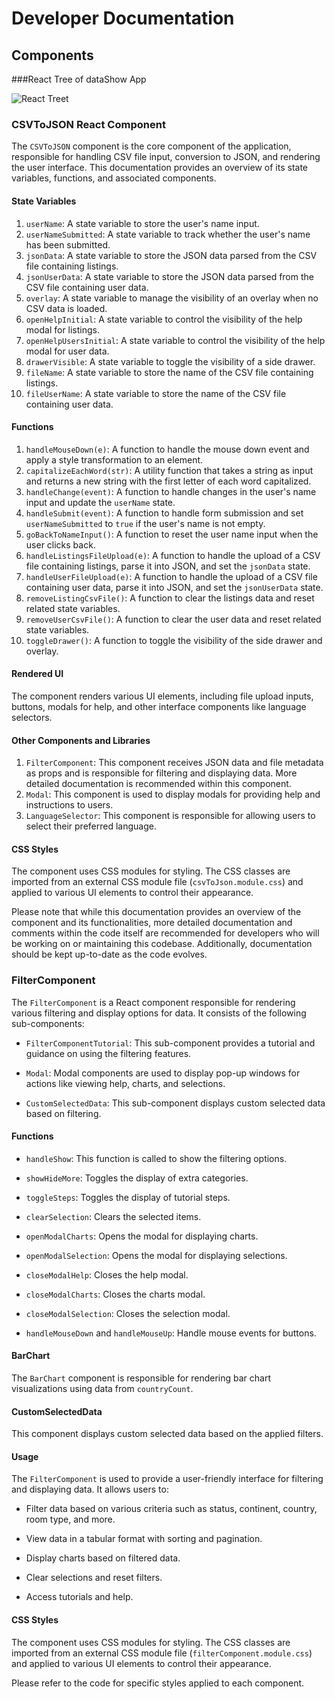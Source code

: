 # Developer Documentation
## Components

###React Tree of dataShow App

![React Treet]([image_url_or_path](https://github.com/luis2605/dataShow/blob/test_users/dataShow/src/assets/img/react_tree.png))

### CSVToJSON React Component
The `CSVToJSON` component is the core component of the application, responsible for handling CSV file input, conversion to JSON, and rendering the user interface. This documentation provides an overview of its state variables, functions, and associated components.

#### State Variables

1. `userName`: A state variable to store the user's name input.
2. `userNameSubmitted`: A state variable to track whether the user's name has been submitted.
3. `jsonData`: A state variable to store the JSON data parsed from the CSV file containing listings.
4. `jsonUserData`: A state variable to store the JSON data parsed from the CSV file containing user data.
5. `overlay`: A state variable to manage the visibility of an overlay when no CSV data is loaded.
6. `openHelpInitial`: A state variable to control the visibility of the help modal for listings.
7. `openHelpUsersInitial`: A state variable to control the visibility of the help modal for user data.
8. `drawerVisible`: A state variable to toggle the visibility of a side drawer.
9. `fileName`: A state variable to store the name of the CSV file containing listings.
10. `fileUserName`: A state variable to store the name of the CSV file containing user data.

#### Functions

1. `handleMouseDown(e)`: A function to handle the mouse down event and apply a style transformation to an element.
2. `capitalizeEachWord(str)`: A utility function that takes a string as input and returns a new string with the first letter of each word capitalized.
3. `handleChange(event)`: A function to handle changes in the user's name input and update the `userName` state.
4. `handleSubmit(event)`: A function to handle form submission and set `userNameSubmitted` to `true` if the user's name is not empty.
5. `goBackToNameInput()`: A function to reset the user name input when the user clicks back.
6. `handleListingsFileUpload(e)`: A function to handle the upload of a CSV file containing listings, parse it into JSON, and set the `jsonData` state.
7. `handleUserFileUpload(e)`: A function to handle the upload of a CSV file containing user data, parse it into JSON, and set the `jsonUserData` state.
8. `removeListingCsvFile()`: A function to clear the listings data and reset related state variables.
9. `removeUserCsvFile()`: A function to clear the user data and reset related state variables.
10. `toggleDrawer()`: A function to toggle the visibility of the side drawer and overlay.

#### Rendered UI

The component renders various UI elements, including file upload inputs, buttons, modals for help, and other interface components like language selectors.

#### Other Components and Libraries

1. `FilterComponent`: This component receives JSON data and file metadata as props and is responsible for filtering and displaying data. More detailed documentation is recommended within this component.
2. `Modal`: This component is used to display modals for providing help and instructions to users.
3. `LanguageSelector`: This component is responsible for allowing users to select their preferred language.

#### CSS Styles

The component uses CSS modules for styling. The CSS classes are imported from an external CSS module file (`csvToJson.module.css`) and applied to various UI elements to control their appearance.

Please note that while this documentation provides an overview of the component and its functionalities, more detailed documentation and comments within the code itself are recommended for developers who will be working on or maintaining this codebase. Additionally, documentation should be kept up-to-date as the code evolves.



### FilterComponent

The `FilterComponent` is a React component responsible for rendering various filtering and display options for data. It consists of the following sub-components:

- `FilterComponentTutorial`: This sub-component provides a tutorial and guidance on using the filtering features.

- `Modal`: Modal components are used to display pop-up windows for actions like viewing help, charts, and selections.

- `CustomSelectedData`: This sub-component displays custom selected data based on filtering.

#### Functions

- `handleShow`: This function is called to show the filtering options.

- `showHideMore`: Toggles the display of extra categories.

- `toggleSteps`: Toggles the display of tutorial steps.

- `clearSelection`: Clears the selected items.

- `openModalCharts`: Opens the modal for displaying charts.

- `openModalSelection`: Opens the modal for displaying selections.

- `closeModalHelp`: Closes the help modal.

- `closeModalCharts`: Closes the charts modal.

- `closeModalSelection`: Closes the selection modal.

- `handleMouseDown` and `handleMouseUp`: Handle mouse events for buttons.

#### BarChart

The `BarChart` component is responsible for rendering bar chart visualizations using data from `countryCount`.

#### CustomSelectedData

This component displays custom selected data based on the applied filters.

#### Usage

The `FilterComponent` is used to provide a user-friendly interface for filtering and displaying data. It allows users to:

- Filter data based on various criteria such as status, continent, country, room type, and more.

- View data in a tabular format with sorting and pagination.

- Display charts based on filtered data.

- Clear selections and reset filters.

- Access tutorials and help.
  
#### CSS Styles

The component uses CSS modules for styling. The CSS classes are imported from an external CSS module file (`filterComponent.module.css`) and applied to various UI elements to control their appearance.

Please refer to the code for specific styles applied to each component.
